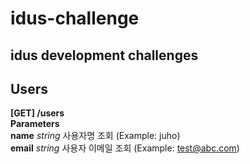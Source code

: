 # idus-challenge
## idus development challenges

## Users

**[GET] /users**   
**Parameters**   
      **name**  *string* 사용자명 조회 (Example: juho)   
      **email** *string* 사용자 이메일 조회 (Example: test@abc.com)
